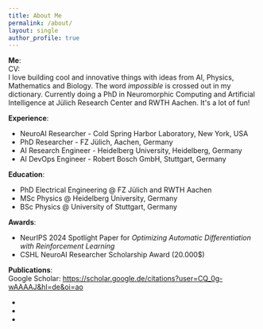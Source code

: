 ```yaml
---
title: About Me
permalink: /about/
layout: single
author_profile: true
---
```



**Me**: <br>
CV: <br>
I love building cool and innovative things with ideas from AI, Physics, Mathematics
and Biology. The word *impossible* is crossed out in my dictionary.
Currently doing a PhD in Neuromorphic Computing and Artificial Intelligence at 
Jülich Research Center and RWTH Aachen. It's a lot of fun!<br>

**Experience**:<br>
- NeuroAI Researcher - Cold Spring Harbor Laboratory, New York, USA
- PhD Researcher - FZ Jülich, Aachen, Germany
- AI Research Engineer - Heidelberg University, Heidelberg, Germany
- AI DevOps Engineer - Robert Bosch GmbH, Stuttgart, Germany

**Education**:<br>
- PhD Electrical Engineering @ FZ Jülich and RWTH Aachen
- MSc Physics @ Heidelberg University, Germany
- BSc Physics @ University of Stuttgart, Germany

**Awards**:<br>
- NeurIPS 2024 Spotlight Paper for *Optimizing Automatic Differentiation with Reinforcement Learning*
- CSHL NeuroAI Researcher Scholarship Award (20.000$)

**Publications**:<br>
Google Scholar: https://scholar.google.de/citations?user=CQ_0g-wAAAAJ&hl=de&oi=ao

-
-
-

